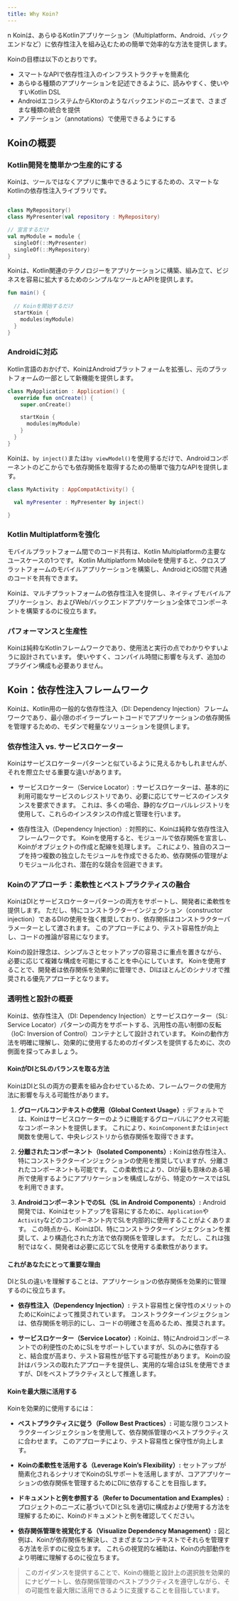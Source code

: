 ```yaml
---
title: Why Koin?
---
```

n
Koinは、あらゆるKotlinアプリケーション（Multiplatform、Android、バックエンドなど）に依存性注入を組み込むための簡単で効率的な方法を提供します。

Koinの目標は以下のとおりです。
- スマートなAPIで依存性注入のインフラストラクチャを簡素化
- あらゆる種類のアプリケーションを記述できるように、読みやすく、使いやすいKotlin DSL
- AndroidエコシステムからKtorのようなバックエンドのニーズまで、さまざまな種類の統合を提供
- アノテーション（annotations）で使用できるようにする

## Koinの概要

### Kotlin開発を簡単かつ生産的にする

Koinは、ツールではなくアプリに集中できるようにするための、スマートなKotlinの依存性注入ライブラリです。

```kotlin

class MyRepository()
class MyPresenter(val repository : MyRepository) 

// 宣言するだけ
val myModule = module { 
  singleOf(::MyPresenter)
  singleOf(::MyRepository)
}
```

Koinは、Kotlin関連のテクノロジーをアプリケーションに構築、組み立て、ビジネスを容易に拡大するためのシンプルなツールとAPIを提供します。

```kotlin
fun main() { 
  
  // Koinを開始するだけ
  startKoin {
    modules(myModule)
  }
} 
```

### Androidに対応

Kotlin言語のおかげで、KoinはAndroidプラットフォームを拡張し、元のプラットフォームの一部として新機能を提供します。

```kotlin
class MyApplication : Application() {
  override fun onCreate() {
    super.onCreate()

    startKoin {
      modules(myModule)
    }
  } 
}
```

Koinは、`by inject()`または`by viewModel()`を使用するだけで、Androidコンポーネントのどこからでも依存関係を取得するための簡単で強力なAPIを提供します。

```kotlin
class MyActivity : AppCompatActivity() {

  val myPresenter : MyPresenter by inject()

} 
```

### Kotlin Multiplatformを強化

モバイルプラットフォーム間でのコード共有は、Kotlin Multiplatformの主要なユースケースの1つです。 Kotlin Multiplatform Mobileを使用すると、クロスプラットフォームのモバイルアプリケーションを構築し、AndroidとiOS間で共通のコードを共有できます。

Koinは、マルチプラットフォームの依存性注入を提供し、ネイティブモバイルアプリケーション、およびWeb/バックエンドアプリケーション全体でコンポーネントを構築するのに役立ちます。

### パフォーマンスと生産性

Koinは純粋なKotlinフレームワークであり、使用法と実行の点でわかりやすいように設計されています。 使いやすく、コンパイル時間に影響を与えず、追加のプラグイン構成も必要ありません。

## Koin：依存性注入フレームワーク

Koinは、Kotlin用の一般的な依存性注入（DI: Dependency Injection）フレームワークであり、最小限のボイラープレートコードでアプリケーションの依存関係を管理するための、モダンで軽量なソリューションを提供します。

### 依存性注入 vs. サービスロケーター

Koinはサービスロケーターパターンと似ているように見えるかもしれませんが、それを際立たせる重要な違いがあります。

- サービスロケーター（Service Locator）: サービスロケーターは、基本的に利用可能なサービスのレジストリであり、必要に応じてサービスのインスタンスを要求できます。 これは、多くの場合、静的なグローバルレジストリを使用して、これらのインスタンスの作成と管理を行います。

- 依存性注入（Dependency Injection）: 対照的に、Koinは純粋な依存性注入フレームワークです。 Koinを使用すると、モジュールで依存関係を宣言し、Koinがオブジェクトの作成と配線を処理します。 これにより、独自のスコープを持つ複数の独立したモジュールを作成できるため、依存関係の管理がよりモジュール化され、潜在的な競合を回避できます。

### Koinのアプローチ：柔軟性とベストプラクティスの融合

KoinはDIとサービスロケーターパターンの両方をサポートし、開発者に柔軟性を提供します。 ただし、特にコンストラクターインジェクション（constructor injection）であるDIの使用を強く推奨しており、依存関係はコンストラクターパラメーターとして渡されます。 このアプローチにより、テスト容易性が向上し、コードの推論が容易になります。

Koinの設計理念は、シンプルさとセットアップの容易さに重点を置きながら、必要に応じて複雑な構成を可能にすることを中心にしています。 Koinを使用することで、開発者は依存関係を効果的に管理でき、DIはほとんどのシナリオで推奨される優先アプローチとなります。

### 透明性と設計の概要

Koinは、依存性注入（DI: Dependency Injection）とサービスロケーター（SL: Service Locator）パターンの両方をサポートする、汎用性の高い制御の反転（IoC: Inversion of Control）コンテナとして設計されています。 Koinの動作方法を明確に理解し、効果的に使用するためのガイダンスを提供するために、次の側面を探ってみましょう。

#### KoinがDIとSLのバランスを取る方法

KoinはDIとSLの両方の要素を組み合わせているため、フレームワークの使用方法に影響を与える可能性があります。

1. **グローバルコンテキストの使用（Global Context Usage）:** デフォルトでは、Koinはサービスロケーターのように機能するグローバルにアクセス可能なコンポーネントを提供します。 これにより、`KoinComponent`または`inject`関数を使用して、中央レジストリから依存関係を取得できます。

2. **分離されたコンポーネント（Isolated Components）:** Koinは依存性注入、特にコンストラクターインジェクションの使用を推奨していますが、分離されたコンポーネントも可能です。 この柔軟性により、DIが最も意味のある場所で使用するようにアプリケーションを構成しながら、特定のケースではSLを利用できます。

3. **AndroidコンポーネントでのSL（SL in Android Components）:** Android開発では、Koinはセットアップを容易にするために、`Application`や`Activity`などのコンポーネント内でSLを内部的に使用することがよくあります。 この時点から、KoinはDI、特にコンストラクターインジェクションを推奨して、より構造化された方法で依存関係を管理します。 ただし、これは強制ではなく、開発者は必要に応じてSLを使用する柔軟性があります。

#### これがあなたにとって重要な理由

DIとSLの違いを理解することは、アプリケーションの依存関係を効果的に管理するのに役立ちます。

- **依存性注入（Dependency Injection）:** テスト容易性と保守性のメリットのためにKoinによって推奨されています。 コンストラクターインジェクションは、依存関係を明示的にし、コードの明確さを高めるため、推奨されます。

- **サービスロケーター（Service Locator）:** Koinは、特にAndroidコンポーネントでの利便性のためにSLをサポートしていますが、SLのみに依存すると、結合度が高まり、テスト容易性が低下する可能性があります。 Koinの設計はバランスの取れたアプローチを提供し、実用的な場合はSLを使用できますが、DIをベストプラクティスとして推進します。

#### Koinを最大限に活用する

Koinを効果的に使用するには：

- **ベストプラクティスに従う（Follow Best Practices）:** 可能な限りコンストラクターインジェクションを使用して、依存関係管理のベストプラクティスに合わせます。 このアプローチにより、テスト容易性と保守性が向上します。

- **Koinの柔軟性を活用する（Leverage Koin’s Flexibility）:** セットアップが簡素化されるシナリオでKoinのSLサポートを活用しますが、コアアプリケーションの依存関係を管理するためにDIに依存することを目指します。

- **ドキュメントと例を参照する（Refer to Documentation and Examples）:** プロジェクトのニーズに基づいてDIとSLを適切に構成および使用する方法を理解するために、Koinのドキュメントと例を確認してください。

- **依存関係管理を視覚化する（Visualize Dependency Management）:** 図と例は、Koinが依存関係を解決し、さまざまなコンテキストでそれらを管理する方法を示すのに役立ちます。 これらの視覚的な補助は、Koinの内部動作をより明確に理解するのに役立ちます。

> このガイダンスを提供することで、Koinの機能と設計上の選択肢を効果的にナビゲートし、依存関係管理のベストプラクティスを遵守しながら、その可能性を最大限に活用できるように支援することを目指しています。
